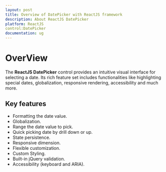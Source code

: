 ```yaml
---
layout: post
title: Overview of DatePicker with ReactJS framework
description: About ReactJS DatePicker
platform: ReactJS
control:DatePicker
documentation: ug
---
```

# OverView

The **ReactJS DatePicker** control provides an intuitive visual interface for selecting a date. Its rich feature set includes functionalities like highlighting special dates, globalization, responsive rendering, accessibility and much more.

## Key features

* Formatting the date value.
* Globalization.
* Range the date value to pick.
* Quick picking date by drill down or up.
* State persistence.
* Responsive dimension.
* Flexible customization.
* Custom Styling.
* Built-in jQuery validation.
* Accessibility (keyboard and ARIA).